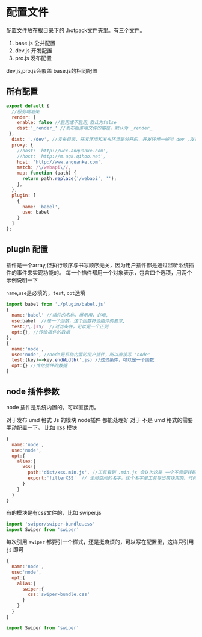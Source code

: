 # 配置文件

配置文件放在根目录下的 .hotpack文件夹里。有三个文件。
1. base.js 公共配置
2. dev.js 开发配置
3. pro.js 发布配置

dev.js,pro.js会覆盖 base.js的相同配置
## 所有配置
```js
export default {
  //服务端渲染
  render: {
    enable: false //启用或不启用,默认为false
    dist:'_render_' //发布服务端文件的路径，默认为 _render_
 },
  dist: './dev', //发布目录，开发环境和发布环境是分开的，开发环境一般叫 dev ,发布环境一般叫 dist
  proxy: {
    //host: 'http://wcc.anquanke.com',
    //host: 'http://m.aqk.qihoo.net',
    host: 'http://www.anquanke.com',
    match: /\/webapi\//,
    map: function (path) {
      return path.replace('/webapi', '');
    },
  },
  plugin: [
    {
      name: 'babel',
      use: babel
    }
  ]
};

```
## plugin 配置
插件是一个array,但执行顺序与书写顺序无关，因为用户插件都是通过监听系统插件的事件来实现功能的。
每一个插件都用一个对象表示，包含四个选项，用两个示例说明一下

`name`,`use`是必填的，`test`, `opt`选填

```js
import babel from './plugin/babel.js'
{
  name:'babel' //插件的名称，展示用，必填,
  use:babel  //是一个函数，这个函数符合插件的要求,
  test:/\.js$/  //过滤条件，可以是一个正则
  opt:{}, //传给插件的数据
},
{
  name:'node',
  use:'node', //node是系统内置的用户插件，所以直接写 'node'
  test:(key)=>key.endWidth('.js) //过滤条件，可以是一个函数
  opt:{} //传给插件的数据
}
```

## node 插件参数
node 插件是系统内置的。可以直接用。

对于发布 umd 格式 Js 的模块 node插件 都能处理好
对于 不是 umd 格式的需要手动配置一下。
比如 xss 模块
```js
{
  name:'node',
  use:'node',
  opt:{
    alias:{
      xss:{
        path:'dist/xss.min.js', //工具看到 .min.js 会认为这是 一个不需要转码和压缩可以直接用的文件。
        export:'filterXSS'  // 全局空间的名字。这个名字是工具导出模块用的。代码中引用模块可以用 import xss from 'xss'
      }
    }
  } 
}
```
有的模块是有css文件的，比如 swiper.js

```js
import 'swiper/swiper-bundle.css'
import Swiper from 'swiper'
```
每次引用 `swiper` 都要引一个样式，还是挺麻烦的，可以写在配置里，这样只引用 `js` 即可

```js
{
  name:'node',
  use:'node',
  opt:{
    alias:{
      swiper:{
        css:'swiper-bundle.css'
      }
    }
  } 
}
```
```js
import Swiper from 'swiper'
```